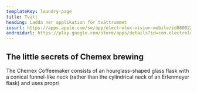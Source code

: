 ```yaml
---
templateKey: laundry-page
title: Tvätt
heading: Ladda ner applikation för tvättrummet
iosurl: https://apps.apple.com/se/app/electrolux-vision-mobile/id880022671?mt=8
androidurl: https://play.google.com/store/apps/details?id=com.electrolux.visionmobile&hl=sv&pcampaignid=MKT-Other-global-all-co-prtnr-py-PartBadge-Mar2515-1
---
```

## The little secrets of Chemex brewing

The Chemex Coffeemaker consists of an hourglass-shaped glass flask with a conical funnel-like neck (rather than the cylindrical neck of an Erlenmeyer flask) and uses propri
